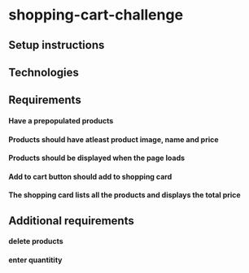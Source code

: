 # shopping-cart-challenge

## Setup instructions

## Technologies

## Requirements

#### Have a prepopulated products

>

#### Products should have atleast product image, name and price

>

#### Products should be displayed when the page loads

>

#### Add to cart button should add to shopping card

#### The shopping card lists all the products and displays the total price

## Additional requirements

#### delete products

#### enter quantitity
